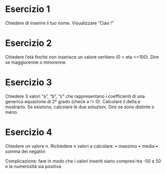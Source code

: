 # Esercizio 1
Chiedere di inserire il tuo nome. Visualizzare “Ciao <nome-inserito>!”

# Esercizio 2
Chiedere l’età finché non inserisce un valore veritiero (0 < eta <=100). Dire se maggiorenne o minorenne.

# Esercizio 3
Chiedere 3 valori “a”, “b”, “c” che rappresentano i coefficienti di una generica equazione di 2° grado (check a != 0). Calcolare il delta e mostrarlo. Se esistono, calcolare le due soluzioni. Dire se sono distinte o meno. 

# Esercizio 4
Chiedere un valore n. Richiedere n valori e calcolare:
    • massimo
    • media
    • somma dei negativi

Complicazione: fare in modo che i valori inseriti siano compresi tra -50 e 50 e la numerosità sia positiva. 